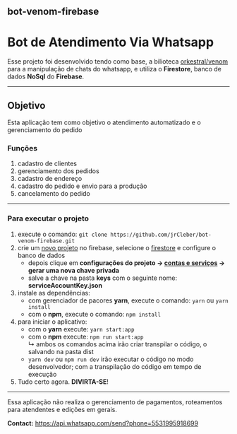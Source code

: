 ## bot-venom-firebase

# Bot de Atendimento Via Whatsapp

Esse projeto foi desenvolvido tendo como base, a bilioteca [orkestral/venom](https://github.com/orkestral/venom) para a manipulação de chats do whatsapp, e utiliza o **Firestore**, banco de dados **NoSql** do **Firebase**.

<hr>

## Objetivo
Esta aplicação tem como objetivo o atendimento automatizado e o gerenciamento do pedido

### Funções
1. cadastro de clientes
2. gerenciamento dos pedidos
3. cadastro de endereço
4. cadastro do pedido e envio para a produção
5. cancelamento do pedido
<hr>

### Para executar o projeto
1. execute o comando: ```git clone https://github.com/jrCleber/bot-venom-firebase.git```
2. crie um [novo projeto](https://console.firebase.google.com/) no firebase, selecione o [firestore](https://console.firebase.google.com/project/webbot-dbc99/firestore) e configure o banco de dados
    * depois clique em **configurações do projeto -> [contas e serviços](https://console.firebase.google.com/project/webbot-dbc99/settings/serviceaccounts/adminsdk) -> gerar uma nova chave privada**
    * salve a chave na pasta **keys** com o seguinte nome: **serviceAccountKey.json**
3. instale as dependências:
    * com gerenciador de pacores **yarn**, execute o comando: ```yarn``` ou ```yarn install```
    * com o **npm**, execute o comando: ```npm install```
4. para iniciar o aplicativo:
    * com o **yarn** execute: ```yarn start:app```
    * com o **npm** execute: ```npm run start:app```<br/>
    ↳ ambos os comandos acima irão criar transpilar o código, o salvando na pasta dist
    * ```yarn dev``` ou ```npm run dev``` irão executar o código no modo desenvolvedor; com a transpilação do código em tempo de execução    
5. Tudo certo agora. **DIVIRTA-SE**!
<hr>

Essa aplicação não realiza o gerenciamento de pagamentos, roteamentos para atendentes e edições em gerais.
<br/>

**Contact:** https://api.whatsapp.com/send?phone=5531995918699
